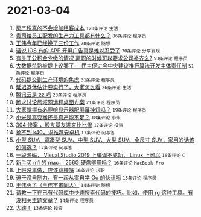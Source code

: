 # 2021-03-04

1. [房产税真的不会增加租客成本](https://www.v2ex.com/t/758303) `120条评论` `生活`
1. [贵司给员工配发的生产力工具都有什么？](https://www.v2ex.com/t/758347) `86条评论` `程序员`
1. [王伟今年已经换了三份工作](https://www.v2ex.com/t/758236) `78条评论` `随想`
1. [话说 iOS 有的 APP 开屏广告真是难以忍受了](https://www.v2ex.com/t/758249) `70条评论` `分享发现`
1. [有关于公积金少缴的情况,离职的时候可以要求公司补齐么?](https://www.v2ex.com/t/758294) `53条评论` `程序员`
1. [大数据杀熟被提上议案了---民主促进会中央建议推行算法开发主体责任制](https://www.v2ex.com/t/758272) `51条评论` `程序员`
1. [代码提交到生产环境的焦虑](https://www.v2ex.com/t/758327) `31条评论` `程序员`
1. [延迟退休估计要实行了，大家怎么看](https://www.v2ex.com/t/758335) `26条评论` `生活`
1. [腾讯云是 zz 吗](https://www.v2ex.com/t/758268) `23条评论` `程序员`
1. [跪求讨论局域网远程桌面方案](https://www.v2ex.com/t/758326) `21条评论` `程序员`
1. [大家觉得有必要给显示器配屏幕挂灯吗？](https://www.v2ex.com/t/758476) `19条评论` `程序员`
1. [小米是真耍猴还是真产能不足？](https://www.v2ex.com/t/758414) `18条评论` `小米`
1. [304 惨案 ，股友基友进来比比惨](https://www.v2ex.com/t/758341) `17条评论` `投资`
1. [抢不到 k40，求推荐安卓机](https://www.v2ex.com/t/758316) `17条评论` `问与答`
1. [小型 SUV、紧凑型 SUV、中型 SUV、大型 SUV、全尺寸 SUV，家用的话该如何选？](https://www.v2ex.com/t/758251) `17条评论` `问与答`
1. [一段源码， Visual Studio 2019 上编译不成功， Linux 上可以](https://www.v2ex.com/t/758288) `16条评论` `C`
1. [新手买 m1 的 mac， 256G 硬盘够用吗？](https://www.v2ex.com/t/758263) `16条评论` `MacBook Pro`
1. [上班没事做，应该跳槽吗](https://www.v2ex.com/t/758259) `16条评论` `求职`
1. [迫于没自制力，有一起从零自学 Go 的伙计吗](https://www.v2ex.com/t/758437) `15条评论` `程序员`
1. [王伟火了（王伟宇宙同人）](https://www.v2ex.com/t/758392) `14条评论` `随想`
1. [请教一下在已有代码库中快速搜索代码的技巧。比如，使用 rg 这种工具。有没相关主题文章？](https://www.v2ex.com/t/758240) `14条评论` `程序员`
1. [大跌！](https://www.v2ex.com/t/758452) `13条评论` `投资`
